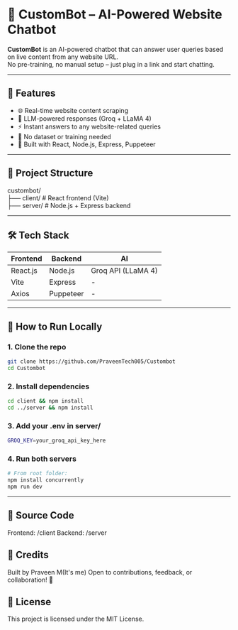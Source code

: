 # 🤖 CustomBot – AI-Powered Website Chatbot

**CustomBot** is an AI-powered chatbot that can answer user queries based on live content from any website URL.  
No pre-training, no manual setup – just plug in a link and start chatting.

---

## 🚀 Features

- 🌐 Real-time website content scraping
- 🧠 LLM-powered responses (Groq + LLaMA 4)
- ⚡ Instant answers to any website-related queries
- 🔧 No dataset or training needed
- 🧱 Built with React, Node.js, Express, Puppeteer

---

## 📂 Project Structure

custombot/<br/>
├── client/ # React frontend (Vite)<br/>
├── server/ # Node.js + Express backend<br/>


---

## 🛠️ Tech Stack

| Frontend | Backend | AI |
|----------|---------|----|
| React.js | Node.js | Groq API (LLaMA 4) |
| Vite     | Express | - |
| Axios    | Puppeteer | - |

---

## 🧪 How to Run Locally

### 1. Clone the repo
```bash
git clone https://github.com/PraveenTech005/Custombot
cd Custombot
```

### 2. Install dependencies
```bash
cd client && npm install
cd ../server && npm install
```

### 3. Add your .env in server/
```bash
GROQ_KEY=your_groq_api_key_here
```

### 4. Run both servers
```bash
# From root folder:
npm install concurrently
npm run dev
```

---

## 📁 Source Code

Frontend: /client
Backend: /server

## 🙌 Credits

Built by Praveen M(It's me)
Open to contributions, feedback, or collaboration! 💬

## 📄 License

This project is licensed under the MIT License.
